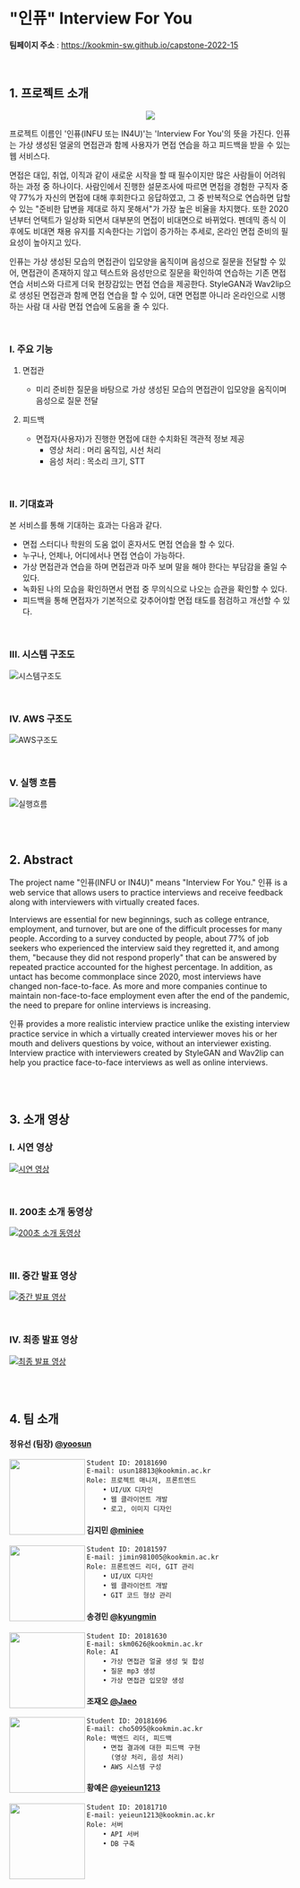 # "인퓨" Interview For You

**팀페이지 주소** : https://kookmin-sw.github.io/capstone-2022-15

<br>

## 1. 프로젝트 소개
<p align="center"><img src="https://user-images.githubusercontent.com/39540525/158740938-f31ba6ad-a470-444c-b433-1924d181d633.png"></p>

프로젝트 이름인 '인퓨(INFU 또는 IN4U)'는 'Interview For You'의 뜻을 가진다. 
인퓨는 가상 생성된 얼굴의 면접관과 함께 사용자가 면접 연습을 하고 피드백을 받을 수 있는 웹 서비스다.

<!-- 이어서 프로젝트의 필요성에 대해 설명하겠습니다. -->
면접은 대입, 취업, 이직과 같이 새로운 시작을 할 때 필수이지만 많은 사람들이 어려워 하는 과정 중 하나이다.
사람인에서 진행한 설문조사에 따르면 면접을 경험한 구직자 중 약 77%가 자신의 면접에 대해 후회한다고 응답하였고, 그 중 반복적으로 연습하면 답할 수 있는 "준비한 답변을 제대로 하지 못해서"가 가장 높은 비율을 차지했다.
또한 2020년부터 언택트가 일상화 되면서 대부분의 면접이 비대면으로 바뀌었다. 
펜데믹 종식 이후에도 비대면 채용 유지를 지속한다는 기업이 증가하는 추세로, 온라인 면접 준비의 필요성이 높아지고 있다.

인퓨는 가상 생성된 모습의 면접관이 입모양을 움직이며 음성으로 질문을 전달할 수 있어, 면접관이 존재하지 않고 텍스트와 음성만으로 질문을 확인하여 연습하는 기존 면접 연습 서비스와 다르게 더욱 현장감있는 면접 연습을 제공한다.
StyleGAN과 Wav2lip으로 생성된 면접관과 함께 면접 연습을 할 수 있어, 대면 면접뿐 아니라 온라인으로 시행하는 사람 대 사람 면접 연습에 도움을 줄 수 있다.

<!-- 인퓨의 주요 기능 및 기대 효과는 다음과 같다. -->

<!-- 앞서 본 기존의 서비스들과 저희 인퓨의 차별점은 바로 면접관이 있다는 것입니다.  -->
<br>

### I. 주요 기능 

1.  면접관 
    - 미리 준비한 질문을 바탕으로 가상 생성된 모습의 면접관이 입모양을 움직이며 음성으로 질문 전달 
  
2. 피드백 
    - 면접자(사용자)가 진행한 면접에 대한 수치화된 객관적 정보 제공
        - 영상 처리 : 머리 움직임, 시선 처리 
        - 음성 처리 : 목소리 크기, STT
<br>

### II. 기대효과

본 서비스를 통해 기대하는 효과는 다음과 같다.
- 면접 스터디나 학원의 도움 없이 혼자서도 면접 연습을 할 수 있다.
- 누구나, 언제나, 어디에서나 면접 연습이 가능하다.
- 가상 면접관과 연습을 하며 면접관과 마주 보며 말을 해야 한다는 부담감을 줄일 수 있다.
- 녹화된 나의 모습을 확인하면서 면접 중 무의식으로 나오는 습관을 확인할 수 있다.
- 피드백을 통해 면접자가 기본적으로 갖추어야할 면접 태도를 점검하고 개선할 수 있다.
 
<br>

### III. 시스템 구조도

![시스템구조도](https://user-images.githubusercontent.com/39400030/170180525-26469b5c-c216-4bbf-81e4-1c0e7859eae3.png)
<!-- <img width="1440" alt="시스템구조도" src="https://user-images.githubusercontent.com/39400030/161415199-beed98b6-9382-4046-bf38-957439de9734.png"> -->

<br>

### IV. AWS 구조도
![AWS구조도](https://user-images.githubusercontent.com/39400030/170181004-ddbdc923-201c-4afe-8f70-6651d182acff.png)

<br>

### V. 실행 흐름 

![실행흐름](https://user-images.githubusercontent.com/39400030/161416930-fa4d4268-9061-486f-a769-a00122854310.jpg)
 <!-- <img width="1440" alt="실행흐름" src="https://user-images.githubusercontent.com/39400030/161415203-c5c2d4ac-6bcd-4b46-b6d8-aaf868c4026e.png"> -->

<br>
<br>

## 2. Abstract
The project name "인퓨(INFU or IN4U)" means "Interview For You."
인퓨 is a web service that allows users to practice interviews and receive feedback along with interviewers with virtually created faces.

Interviews are essential for new beginnings, such as college entrance, employment, and turnover, but are one of the difficult processes for many people.
According to a survey conducted by people, about 77% of job seekers who experienced the interview said they regretted it, and among them, "because they did not respond properly" that can be answered by repeated practice accounted for the highest percentage.
In addition, as untact has become commonplace since 2020, most interviews have changed non-face-to-face.
As more and more companies continue to maintain non-face-to-face employment even after the end of the pandemic, the need to prepare for online interviews is increasing.

인퓨 provides a more realistic interview practice unlike the existing interview practice service in which a virtually created interviewer moves his or her mouth and delivers questions by voice, without an interviewer existing.
Interview practice with interviewers created by StyleGAN and Wav2lip can help you practice face-to-face interviews as well as online interviews.

<br>
<br>

## 3. 소개 영상

### I.  시연 영상
[![시연 영상](https://user-images.githubusercontent.com/39400030/170182668-383448cf-c65a-46b8-8212-6edc240b7c0f.png)](https://youtu.be/ToXu0BNCu38)

<br>

### II. 200초 소개 동영상
<!-- [200초 소개 동영상](https://www.youtube.com/watch?v=7H8VzdCyxu0&feature=youtu.be) -->
[![200초 소개 동영상](https://user-images.githubusercontent.com/39400030/161255151-c149c739-6f6d-4eed-b79a-25bb87b332dc.png)](https://www.youtube.com/watch?v=7H8VzdCyxu0&feature=youtu.be)

<br>

### III. 중간 발표 영상
[![중간 발표 영상](https://user-images.githubusercontent.com/39400030/162360283-c2917008-e1e4-45ad-a0e1-8e31e4ca5712.png)](https://youtu.be/YphsQx7i4go)

<!-- <img width="1440" alt="200초소개동영상썸네일" src="https://user-images.githubusercontent.com/39400030/161255151-c149c739-6f6d-4eed-b79a-25bb87b332dc.png">
![200초소개동영상썸네일크롭](https://user-images.githubusercontent.com/39400030/161255171-7454753f-0751-4c2f-b490-e7ab5637597e.jpeg) -->

<br>

### IV. 최종 발표 영상
[![최종 발표 영상](https://user-images.githubusercontent.com/39400030/162360283-c2917008-e1e4-45ad-a0e1-8e31e4ca5712.png)](https://youtu.be/v0MnBo9dQ98)

<br>
<br>

## 4. 팀 소개


#### 정유선 (팀장) [@yoosun](https://github.com/usun813)
<img align="left" src="https://user-images.githubusercontent.com/39400030/161191794-c365e6c8-3a43-4030-84cb-b875f90637bd.png" width="135" height="135"/>

```
Student ID: 20181690
E-mail: usun18813@kookmin.ac.kr
Role: 프로젝트 매니저, 프론트엔드
    • UI/UX 디자인
    • 웹 클라이언트 개발
    • 로고, 이미지 디자인 
```


#### 김지민 [@miniee](https://github.com/JiminK)
<img align="left" src="https://user-images.githubusercontent.com/39400030/161191988-d428db0a-437a-47e8-b90d-17d4b82c52a2.png" width="135"  height="135"/>

```
Student ID: 20181597
E-mail: jimin981005@kookmin.ac.kr
Role: 프론트엔드 리더, GIT 관리
    • UI/UX 디자인
    • 웹 클라이언트 개발
    • GIT 코드 형상 관리
```


#### 송경민 [@kyungmin](https://github.com/skm0626)
<img align="left" src="https://user-images.githubusercontent.com/39400030/161191790-ffb69be5-2a37-4772-a9ae-832c82c448f5.png" width="135" height="135"/>

```
Student ID: 20181630
E-mail: skm0626@kookmin.ac.kr
Role: AI
    • 가상 면접관 얼굴 생성 및 합성
    • 질문 mp3 생성
    • 가상 면접관 입모양 생성 
```


#### 조재오 [@Jaeo](https://github.com/Grievle)
<img align="left" src="https://user-images.githubusercontent.com/39400030/161191993-adfc28e6-3653-485c-9dac-8d0ac1a23d05.png" width="135" height="135"/>

```
Student ID: 20181696
E-mail: cho5095@kookmin.ac.kr
Role: 백엔드 리더, 피드백
    • 면접 결과에 대한 피드백 구현
      (영상 처리, 음성 처리)
    • AWS 시스템 구성  
```


#### 황예은 [@yeieun1213](https://github.com/yeieun1213)
<img align="left" src="https://user-images.githubusercontent.com/39400030/161310314-1dd32fbb-6579-4d8b-aa35-35c8f2ec1d99.png" width="135" height="135"/>

```
Student ID: 20181710
E-mail: yeieun1213@kookmin.ac.kr
Role: 서버
    • API 서버
    • DB 구축

```

<br>

<!-- ## 5. 사용법
### git clone
```
$ git clone https://github.com/kookmin-sw/capstone-2022-15.git
```

### Server setting
1. 
2. 

### Client setting
1. node module 설치
```
$ npm i
```
2. 실행
```
$ npm start
```
 -->
